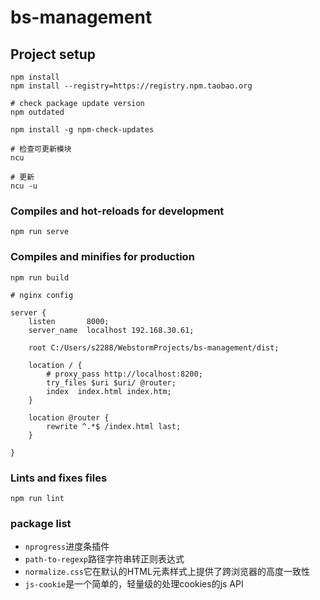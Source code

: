# bs-management

## Project setup
```
npm install
npm install --registry=https://registry.npm.taobao.org

# check package update version 
npm outdated

npm install -g npm-check-updates

# 检查可更新模块
ncu

# 更新
ncu -u
```

### Compiles and hot-reloads for development
```
npm run serve
```

### Compiles and minifies for production
```
npm run build
```

```
# nginx config

server {
    listen       8000;
    server_name  localhost 192.168.30.61;

    root C:/Users/s2288/WebstormProjects/bs-management/dist;

    location / {
        # proxy_pass http://localhost:8200;
        try_files $uri $uri/ @router;
        index  index.html index.htm;
    }

    location @router {
        rewrite ^.*$ /index.html last;
    }

}

```

### Lints and fixes files
```
npm run lint
```

### package list

- `nprogress`进度条插件
- `path-to-regexp`路径字符串转正则表达式
- `normalize.css`它在默认的HTML元素样式上提供了跨浏览器的高度一致性
- `js-cookie`是一个简单的，轻量级的处理cookies的js API
